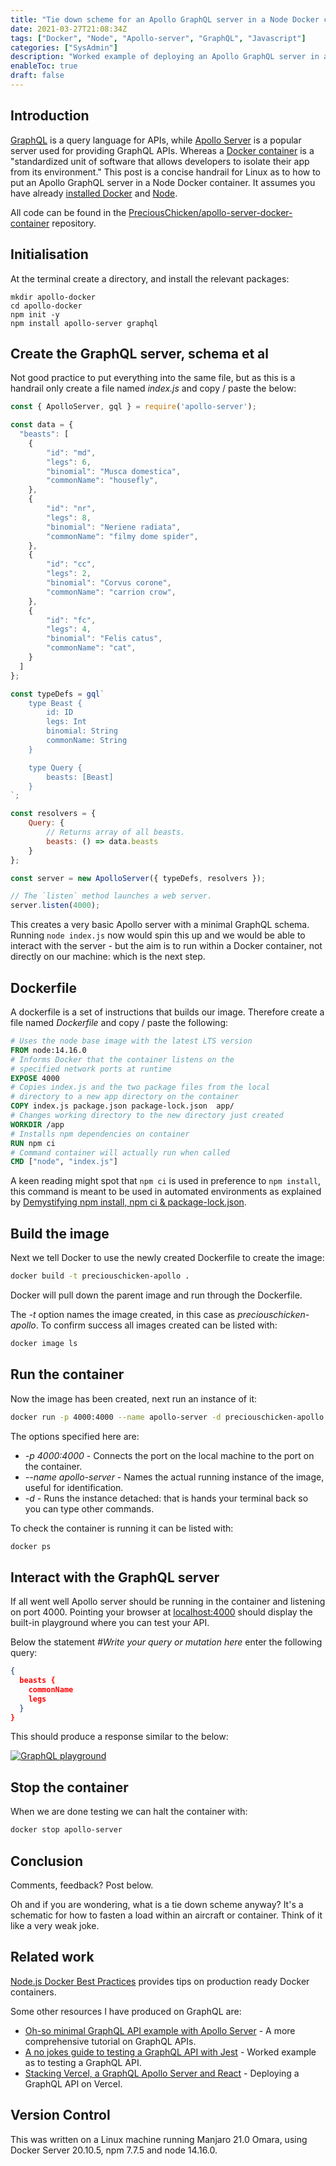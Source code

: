 ```yaml
---
title: "Tie down scheme for an Apollo GraphQL server in a Node Docker container"
date: 2021-03-27T21:08:34Z
tags: ["Docker", "Node", "Apollo-server", "GraphQL", "Javascript"]
categories: ["SysAdmin"]
description: "Worked example of deploying an Apollo GraphQL server in a Node Docker Container"
enableToc: true
draft: false
---
```


## Introduction

[GraphQL](https://graphql.org/) is a query language for APIs, while [Apollo Server](https://www.apollographql.com/) is a popular server used for providing GraphQL APIs.  Whereas a [Docker container](https://www.docker.com/why-docker) is a "standardized unit of software that allows developers to isolate their app from its environment."  This post is a concise handrail for Linux as to how to put an Apollo GraphQL server in a Node Docker container.  It assumes you have already [installed Docker](https://docs.docker.com/get-docker/) and [Node](https://nodejs.org/en/).

All code can be found in the [PreciousChicken/apollo-server-docker-container](https://github.com/PreciousChicken/apollo-server-docker-container) repository.


## Initialisation

At the terminal create a directory, and install the relevant packages:

```shell
mkdir apollo-docker
cd apollo-docker
npm init -y
npm install apollo-server graphql
```

## Create the GraphQL server, schema et al

Not good practice to put everything into the same file, but as this is a handrail only create a file named *index.js* and copy / paste the below:

```javascript
const { ApolloServer, gql } = require('apollo-server');

const data = {
  "beasts": [
    {
	    "id": "md",
	    "legs": 6,
	    "binomial": "Musca domestica",
	    "commonName": "housefly",
    },
    {
	    "id": "nr",
	    "legs": 8,
	    "binomial": "Neriene radiata",
	    "commonName": "filmy dome spider",
    },
    {
	    "id": "cc",
	    "legs": 2,
	    "binomial": "Corvus corone",
	    "commonName": "carrion crow",
    },
    {
	    "id": "fc",
	    "legs": 4,
	    "binomial": "Felis catus",
	    "commonName": "cat",
    }
  ]
};

const typeDefs = gql`
	type Beast {
		id: ID
		legs: Int
		binomial: String
		commonName: String
	}

	type Query {
		beasts: [Beast]
	}
`;

const resolvers = {
	Query: {
		// Returns array of all beasts.
		beasts: () => data.beasts
	}
};

const server = new ApolloServer({ typeDefs, resolvers });

// The `listen` method launches a web server.
server.listen(4000);
```

This creates a very basic Apollo server with a minimal GraphQL schema.  Running `node index.js` now would spin this up and we would be able to interact with the server - but the aim is to run within a Docker container, not directly on our machine: which is the next step.

## Dockerfile

A dockerfile is a set of instructions that builds our image.  Therefore create a file named *Dockerfile* and copy / paste the following:

```dockerfile
# Uses the node base image with the latest LTS version
FROM node:14.16.0
# Informs Docker that the container listens on the 
# specified network ports at runtime
EXPOSE 4000
# Copies index.js and the two package files from the local 
# directory to a new app directory on the container
COPY index.js package.json package-lock.json  app/
# Changes working directory to the new directory just created
WORKDIR /app
# Installs npm dependencies on container
RUN npm ci
# Command container will actually run when called
CMD ["node", "index.js"]
```

A keen reading might spot that `npm ci` is used in preference to `npm install`, this command is meant to be used in automated environments as explained by [Demystifying npm install, npm ci & package-lock.json](https://medium.com/@Cyclodex/demystifying-npm-install-npm-ci-package-lock-json-2807fc0ee404).


## Build the image

Next we tell Docker to use the newly created Dockerfile to create the image:

```bash
docker build -t preciouschicken-apollo .
```

Docker will pull down the parent image and run through the Dockerfile.

The *-t* option names the image created, in this case as *preciouschicken-apollo*.  To confirm success all images created can be listed with:

```bash
docker image ls
```

## Run the container

Now the image has been created, next run an instance of it:

```bash
docker run -p 4000:4000 --name apollo-server -d preciouschicken-apollo
```

The options specified here are:

-  *-p 4000:4000* - Connects the port on the local machine to the port on the container.
-  *--name apollo-server* - Names the actual running instance of the image, useful for identification.
-  *-d* - Runs the instance detached: that is hands your terminal back so you can type other commands.

To check the container is running it can be listed with:

```bash
docker ps
```

## Interact with the GraphQL server

If all went well Apollo server should be running in the container and listening on port 4000.    Pointing your browser at [localhost:4000](http://localhost:4000/) should display the built-in playground where you can test your API.  

Below the statement *#Write your query or mutation here* enter the following query:

```json
{
  beasts {
    commonName
    legs
  }
}
```

This should produce a response similar to the below:

[![GraphQL playground](https://www.preciouschicken.com/blog/images/graphql_beast_query-thumb.png)](https://www.preciouschicken.com/blog/images/graphql_beast_query.png)

## Stop the container

When we are done testing we can halt the container with:

```bash
docker stop apollo-server
```

## Conclusion

Comments, feedback?  Post below.

Oh and if you are wondering, what is a tie down scheme anyway?  It's a schematic for how to fasten a load within an aircraft or container.  Think of it like a very weak joke.

## Related work

[Node.js Docker Best Practices](https://github.com/goldbergyoni/nodebestpractices#8-docker-best-practices) provides tips on production ready Docker containers.

Some other resources I have produced on GraphQL are:

- [Oh-so minimal GraphQL API example with Apollo Server](https://preciouschicken.com/blog/posts/minimal-graphql-apollo-server/) - A more comprehensive tutorial on GraphQL APIs.  
- [A no jokes guide to testing a GraphQL API with Jest](https://www.preciouschicken.com/blog/posts/jest-testing-graphql-api/) - Worked example as to testing a GraphQL API.
- [Stacking Vercel, a GraphQL Apollo Server and React](https://www.preciouschicken.com/blog/posts/vercel-apollo-server-react/) - Deploying a GraphQL API on Vercel. 

## Version Control

This was written on a Linux machine running Manjaro 21.0 Omara, using Docker Server 20.10.5, npm 7.7.5 and node 14.16.0.

